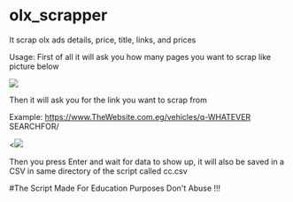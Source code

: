 # olx_scrapper
It scrap olx ads details, price, title, links, and prices

Usage:
First of all it will ask you how many pages you want to scrap like picture below

<img src="https://i.imgur.com/UAWbju3.png?1"/>

Then it will ask you for the link you want to scrap from

Example:
https://www.TheWebsite.com.eg/vehicles/q-WHATEVER SEARCHFOR/

<<img src="https://i.imgur.com/zch1Hqa.png"/>

Then you press Enter and wait for data to show up, it will also be saved in a CSV in same directory of the script called cc.csv



#The Script Made For Education Purposes Don't Abuse !!!
